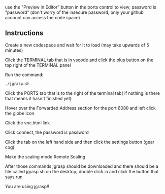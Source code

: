 use the "Preview in Editor" button in the ports control to view; password is "password" (don't worry of the insecure password, only your github account can access the code space)
## Instructions

Create a new codespace and wait for it to load (may take upwards of 5 minutes)

Click the TERMINAL tab that is in vscode and click the plus button on the top right of the TERMINAL panel

Run the command:
```bash
./jgrasp.sh
```

Click the PORTS tab that is to the right of the terminal tab( if nothing is there that means it hasn't finished yet)

Hover over the Forwarded Address section for the port 6080 and left click the globe icon

Click the vnc.html link

Click connect, the password is password

Click the tab on the left hand side and then click the settings button (gear cog)

Make the scaling mode Remote Scaling

After those commands jgrasp should be downloaded and there should be a file called jgrasp.sh on the desktop, double click in and click the button that says run

You are using jgrasp!!


